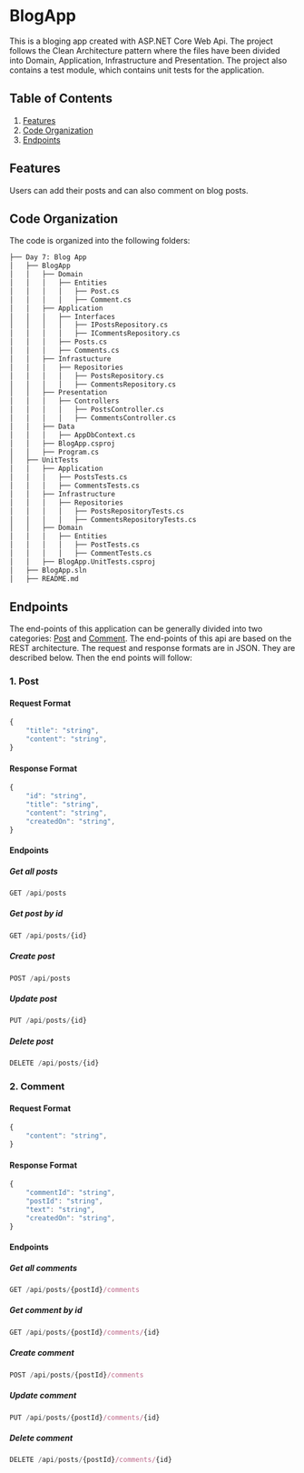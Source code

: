 # BlogApp
This is a bloging app created with ASP.NET Core Web Api. The project follows the Clean Architecture pattern where the files have been divided into Domain, Application, Infrastructure and Presentation. The project also contains a test module, which contains unit tests for the application. 

## Table of Contents
1. [Features](#features)
2. [Code Organization](#code-organization)
3. [Endpoints](#endpoints)

## Features
Users can add their posts and can also comment on blog posts.

## Code Organization
The code is organized into the following folders:
```bash
├── Day 7: Blog App
│   ├── BlogApp
│   │   ├── Domain
│   │   │   ├── Entities
│   │   │   │   ├── Post.cs
│   │   │   │   ├── Comment.cs
│   │   ├── Application
│   │   │   ├── Interfaces
│   │   │   │   ├── IPostsRepository.cs
│   │   │   │   ├── ICommentsRepository.cs  
│   │   │   ├── Posts.cs
│   │   │   ├── Comments.cs
│   │   ├── Infrastucture
│   │   │   ├── Repositories
│   │   │   │   ├── PostsRepository.cs
│   │   │   │   ├── CommentsRepository.cs
│   │   ├── Presentation
│   │   │   ├── Controllers
│   │   │   │   ├── PostsController.cs
│   │   │   │   ├── CommentsController.cs
│   │   ├── Data
│   │   │   ├── AppDbContext.cs
│   │   ├── BlogApp.csproj
│   │   ├── Program.cs
│   ├── UnitTests
│   │   ├── Application
│   │   │   ├── PostsTests.cs
│   │   │   ├── CommentsTests.cs
│   │   ├── Infrastructure
│   │   │   ├── Repositories
│   │   │   │   ├── PostsRepositoryTests.cs
│   │   │   │   ├── CommentsRepositoryTests.cs
│   │   ├── Domain
│   │   │   ├── Entities
│   │   │   │   ├── PostTests.cs
│   │   │   │   ├── CommentTests.cs
│   │   ├── BlogApp.UnitTests.csproj
│   ├── BlogApp.sln
│   ├── README.md
```

## Endpoints
The end-points of this application can be generally divided into two categories: [Post](#1-post) and [Comment](#2-comment).
The end-points of this api are based on the REST architecture. The request and response formats are in JSON. They are described below. Then the end points will follow:
### 1. Post
#### Request Format
```js
{
    "title": "string",
    "content": "string",
}
```

#### Response Format
```js
{
    "id": "string",
    "title": "string",
    "content": "string",
    "createdOn": "string",
}
```
#### Endpoints
##### Get all posts
```js
GET /api/posts
```

##### Get post by id
```js
GET /api/posts/{id}
```

##### Create post
```js
POST /api/posts
```

##### Update post
```js
PUT /api/posts/{id}
```

##### Delete post
```js
DELETE /api/posts/{id}
```

### 2. Comment
#### Request Format
```js
{
    "content": "string",
}
```

#### Response Format
```js
{
    "commentId": "string",
    "postId": "string",
    "text": "string",
    "createdOn": "string",
}
```

#### Endpoints
##### Get all comments
```js
GET /api/posts/{postId}/comments
```

##### Get comment by id
```js
GET /api/posts/{postId}/comments/{id}
```

##### Create comment
```js
POST /api/posts/{postId}/comments
```

##### Update comment
```js
PUT /api/posts/{postId}/comments/{id}
```

##### Delete comment
```js
DELETE /api/posts/{postId}/comments/{id}
```
